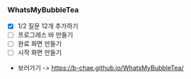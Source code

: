 ### WhatsMyBubbleTea
- [x] 1/2 질문 12개 추가하기
- [ ] 프로그레스 바 만들기
- [ ] 완료 화면 만들기
- [ ] 시작 화면 만들기
- 보러가기 -> https://b-chae.github.io/WhatsMyBubbleTea/
